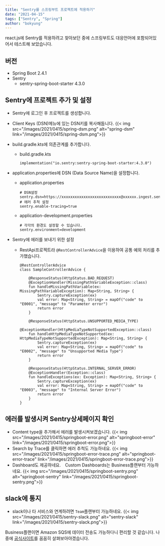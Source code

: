 ```yaml
---
title: "Sentry를 스프링부트 프로젝트에 적용하기"
date: "2021-04-15"
tags: ["Sentry", "Spring"]
author: "bokyung"
---
```


react.js에 Sentry를 적용하려고 찾아보던 중에 스프링부트도 대응언어에 포함되어있어서 테스트해 보았습니다.

## 버전
* Spring Boot 2.4.1
* Sentry  
  * sentry-spring-boot-starter 4.3.0

## Sentry에 프로젝트 추가 및 설정
* Sentry에 로그인 후 프로젝트를 생성합니다.
* Client Keys (DSN)메뉴에 있는 DSN키를 복사해둡니다.
  {{< img src="/images/2021/0415/spring-dsm.png" alt="spring-dsm" link="/images/2021/0415/spring-dsm.png">}}
* build.gradle.kts에 의존관계를 추가합니다.
  * build.gradle.kts
    ```
    implementation("io.sentry:sentry-spring-boot-starter:4.3.0")
    ```
* application.properties에 DSN (Data Source Name)을 설정합니다.
  * application.properties
    ```
    # DSN설정
    sentry.dsn=https://xxxxxxxxxxxxxxxxxxxxxxxxxxx@xxxxxx.ingest.sentry.io/xxxxx
    # 에러 추척 설정
    sentry.enable-tracing=true
    ```
  * application-development.properties
    ```
    # 각각의 환경도 설정할 수 있습니다. 
    sentry.environment=development
    ```

* Sentry에 에러를 보내기 위한 설정
  * RestApi프로젝트라 `@RestControllerAdvice`을 이용하여 공통 예외 처리를 추가했습니다.
    ```
    @RestControllerAdvice
    class SampleControllerAdvice {

        @ResponseStatus(HttpStatus.BAD_REQUEST)
        @ExceptionHandler(MissingPathVariableException::class)
        fun handleMissingPathVariable(ex: MissingPathVariableException): Map<String, String> {
            Sentry.captureException(ex)
            val error: Map<String, String> = mapOf("code" to "E0001", "message" to "Parameter error")
            return error
        }

        @ResponseStatus(HttpStatus.UNSUPPORTED_MEDIA_TYPE)
        @ExceptionHandler(HttpMediaTypeNotSupportedException::class)
        fun handleHttpMediaTypeNotSupported(ex: HttpMediaTypeNotSupportedException): Map<String, String> {
            Sentry.captureException(ex)
            val error: Map<String, String> = mapOf("code" to "E0002", "message" to "Unsupported Media Type")
            return error
        }

        @ResponseStatus(HttpStatus.INTERNAL_SERVER_ERROR)
        @ExceptionHandler(Exception::class)
        fun handleExceptions(ex: Exception): Map<String, String> {
            Sentry.captureException(ex)
            val error: Map<String, String> = mapOf("code" to "E0003", "message" to "Internal Server Error")
            return error
        }
    }
    ```

## 에러를 발생시켜 Sentry상세페이지 확인
* Content type을 추가해서 에러를 발생시켜보겠습니다.
{{< img src="/images/2021/0415/springboot-error.png" alt="springboot-error" link="/images/2021/0415/springboot-error.png">}}
* Search by Trace를 클릭하면 에러 추척도 가능하네요.
{{< img src="/images/2021/0415/springboot-error-trace.png" alt="springboot-error-trace" link="/images/2021/0415/springboot-error-trace.png">}}
* Dashboard도 제공하네요.　Custom Dashboards는 Business플랜부터 가능하네요.
{{< img src="/images/2021/0415/springboot-sentry.png" alt="springboot-sentry" link="/images/2021/0415/springboot-sentry.png">}}

## slack에 통지
* slack이나 타 서비스와 연계하려면 `Team`플랜부터 가능하네요.
{{< img src="/images/2021/0415/sentry-slack.png" alt="sentry-slack" link="/images/2021/0415/sentry-slack.png">}}

Business플랜이면 Amazon SQS에 데이터 전송도 가능하다니 편리할 것 같습니다.
나중에 [공식사이트](https://docs.sentry.io/platforms/java/guides/spring-boot/)를 꼼꼼히 살펴보아야겠습니다.